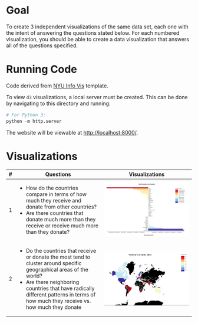 # Goal
To create 3 independent visualizations of the same data set, each one with the intent of answering the questions stated below. For each numbered visualization, you should be able to create a data visualization that answers all of the questions specified.

# Running Code
Code derived from [NYU Info Vis](https://github.com/nyuvis/info-vis-project-template) template.

To view `d3` visualizations, a local server must be created. This can be done by navigating to this directory and running:
```python
# For Python 3:
python -m http.server
```
The website will be viewable at [http://localhost:8000/](http://localhost:8000/).

# Visualizations
| # | Questions | Visualizations |
| - | - | - |
| 1 | <ul><li>How do the countries compare in terms of how much they receive and donate from other countries?</li><li>Are there countries that donate much more than they receive or receive much more than they donate?</li></ul> | ![](demo/vis1-final.png) |
| 2 | <ul><li>Do the countries that receive or donate the most tend to cluster around specific geographical areas of the world?</li><li>Are there neighboring countries that have radically different patterns in terms of how much they receive vs. how much they donate</li></ul> | ![](demo/vis2-final.png) |
